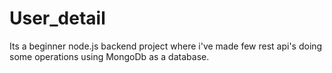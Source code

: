 # User_detail

Its a beginner node.js backend project where i've made few rest api's doing some operations using MongoDb as a database. 
